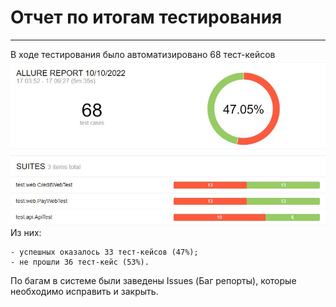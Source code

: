 # Отчет по итогам тестирования
---
В ходе тестирования было автоматизировано 68 тест-кейсов
![img.jpg](https://github.com/BezBzz/DIPLOM_QA/blob/main/docs/pic/repK.jpg)
Из них:

    - успешных оказалось 33 тест-кейсов (47%);
    - не прошли 36 тест-кейс (53%).

По багам в системе были заведены Issues (Баг репорты), которые необходимо исправить и закрыть.
